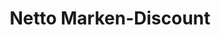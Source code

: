 ---
title: "Netto Marken-Discount"
url: /duisburg/netto-marken-discount-alte-rheinstrasse/
shop: Supermarkt
---